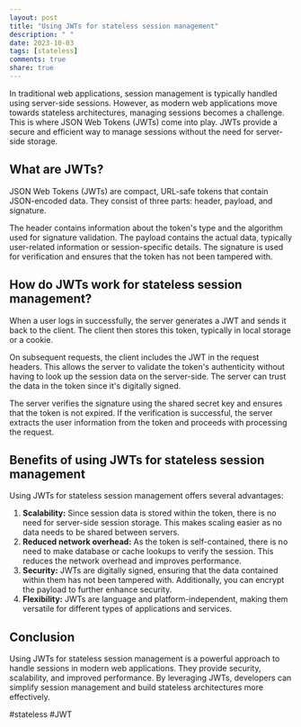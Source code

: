 ```yaml
---
layout: post
title: "Using JWTs for stateless session management"
description: " "
date: 2023-10-03
tags: [stateless]
comments: true
share: true
---
```


In traditional web applications, session management is typically handled using server-side sessions. However, as modern web applications move towards stateless architectures, managing sessions becomes a challenge. This is where JSON Web Tokens (JWTs) come into play. JWTs provide a secure and efficient way to manage sessions without the need for server-side storage.

## What are JWTs?

JSON Web Tokens (JWTs) are compact, URL-safe tokens that contain JSON-encoded data. They consist of three parts: header, payload, and signature.

The header contains information about the token's type and the algorithm used for signature validation. The payload contains the actual data, typically user-related information or session-specific details. The signature is used for verification and ensures that the token has not been tampered with.

## How do JWTs work for stateless session management?

When a user logs in successfully, the server generates a JWT and sends it back to the client. The client then stores this token, typically in local storage or a cookie.

On subsequent requests, the client includes the JWT in the request headers. This allows the server to validate the token's authenticity without having to look up the session data on the server-side. The server can trust the data in the token since it's digitally signed.

The server verifies the signature using the shared secret key and ensures that the token is not expired. If the verification is successful, the server extracts the user information from the token and proceeds with processing the request.

## Benefits of using JWTs for stateless session management

Using JWTs for stateless session management offers several advantages:

1. **Scalability:** Since session data is stored within the token, there is no need for server-side session storage. This makes scaling easier as no data needs to be shared between servers.
2. **Reduced network overhead:** As the token is self-contained, there is no need to make database or cache lookups to verify the session. This reduces the network overhead and improves performance.
3. **Security:** JWTs are digitally signed, ensuring that the data contained within them has not been tampered with. Additionally, you can encrypt the payload to further enhance security.
4. **Flexibility:** JWTs are language and platform-independent, making them versatile for different types of applications and services.

## Conclusion

Using JWTs for stateless session management is a powerful approach to handle sessions in modern web applications. They provide security, scalability, and improved performance. By leveraging JWTs, developers can simplify session management and build stateless architectures more effectively.

#stateless #JWT